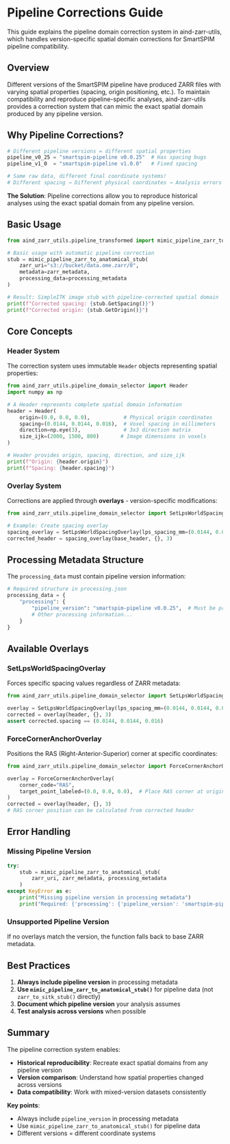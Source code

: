 # Pipeline Corrections Guide

This guide explains the pipeline domain correction system in aind-zarr-utils, which handles version-specific spatial domain corrections for SmartSPIM pipeline compatibility.

## Overview

Different versions of the SmartSPIM pipeline have produced ZARR files with varying spatial properties (spacing, origin positioning, etc.). To maintain compatibility and reproduce pipeline-specific analyses, aind-zarr-utils provides a correction system that can mimic the exact spatial domain produced by any pipeline version.

## Why Pipeline Corrections?

```python
# Different pipeline versions = different spatial properties
pipeline_v0_25 = "smartspim-pipeline v0.0.25"  # Has spacing bugs
pipeline_v1_0  = "smartspim-pipeline v1.0.0"   # Fixed spacing

# Same raw data, different final coordinate systems!
# Different spacing → Different physical coordinates → Analysis errors
```

**The Solution**: Pipeline corrections allow you to reproduce historical analyses using the exact spatial domain from any pipeline version.

## Basic Usage

```python
from aind_zarr_utils.pipeline_transformed import mimic_pipeline_zarr_to_anatomical_stub

# Basic usage with automatic pipeline correction
stub = mimic_pipeline_zarr_to_anatomical_stub(
    zarr_uri="s3://bucket/data.ome.zarr/0",
    metadata=zarr_metadata,
    processing_data=processing_metadata
)

# Result: SimpleITK image stub with pipeline-corrected spatial domain
print(f"Corrected spacing: {stub.GetSpacing()}")
print(f"Corrected origin: {stub.GetOrigin()}")
```

## Core Concepts

### Header System

The correction system uses immutable `Header` objects representing spatial properties:

```python
from aind_zarr_utils.pipeline_domain_selector import Header
import numpy as np

# A Header represents complete spatial domain information
header = Header(
    origin=(0.0, 0.0, 0.0),           # Physical origin coordinates
    spacing=(0.0144, 0.0144, 0.016),  # Voxel spacing in millimeters
    direction=np.eye(3),              # 3x3 direction matrix
    size_ijk=(2000, 1500, 800)       # Image dimensions in voxels
)

# Header provides origin, spacing, direction, and size_ijk
print(f"Origin: {header.origin}")
print(f"Spacing: {header.spacing}")
```

### Overlay System

Corrections are applied through **overlays** - version-specific modifications:

```python
from aind_zarr_utils.pipeline_domain_selector import SetLpsWorldSpacingOverlay

# Example: Create spacing overlay
spacing_overlay = SetLpsWorldSpacingOverlay(lps_spacing_mm=(0.0144, 0.0144, 0.016))
corrected_header = spacing_overlay(base_header, {}, 3)
```

## Processing Metadata Structure

The `processing_data` must contain pipeline version information:

```python
# Required structure in processing.json
processing_data = {
    "processing": {
        "pipeline_version": "smartspim-pipeline v0.0.25",  # Must be present
        # Other processing information...
    }
}
```

## Available Overlays

### SetLpsWorldSpacingOverlay

Forces specific spacing values regardless of ZARR metadata:

```python
from aind_zarr_utils.pipeline_domain_selector import SetLpsWorldSpacingOverlay

overlay = SetLpsWorldSpacingOverlay(lps_spacing_mm=(0.0144, 0.0144, 0.016))
corrected = overlay(header, {}, 3)
assert corrected.spacing == (0.0144, 0.0144, 0.016)
```

### ForceCornerAnchorOverlay

Positions the RAS (Right-Anterior-Superior) corner at specific coordinates:

```python
from aind_zarr_utils.pipeline_domain_selector import ForceCornerAnchorOverlay

overlay = ForceCornerAnchorOverlay(
    corner_code="RAS",
    target_point_labeled=(0.0, 0.0, 0.0),  # Place RAS corner at origin
)
corrected = overlay(header, {}, 3)
# RAS corner position can be calculated from corrected header
```

## Error Handling

### Missing Pipeline Version

```python
try:
    stub = mimic_pipeline_zarr_to_anatomical_stub(
        zarr_uri, zarr_metadata, processing_metadata
    )
except KeyError as e:
    print("Missing pipeline version in processing metadata")
    print("Required: {'processing': {'pipeline_version': 'smartspim-pipeline v0.0.25'}}")
```

### Unsupported Pipeline Version

If no overlays match the version, the function falls back to base ZARR metadata.

## Best Practices

1. **Always include pipeline version** in processing metadata
2. **Use `mimic_pipeline_zarr_to_anatomical_stub()`** for pipeline data (not `zarr_to_sitk_stub()` directly)
3. **Document which pipeline version** your analysis assumes
4. **Test analysis across versions** when possible

## Summary

The pipeline correction system enables:

- **Historical reproducibility**: Recreate exact spatial domains from any pipeline version
- **Version comparison**: Understand how spatial properties changed across versions
- **Data compatibility**: Work with mixed-version datasets consistently

**Key points**:
- Always include `pipeline_version` in processing metadata
- Use `mimic_pipeline_zarr_to_anatomical_stub()` for pipeline data
- Different versions = different coordinate systems